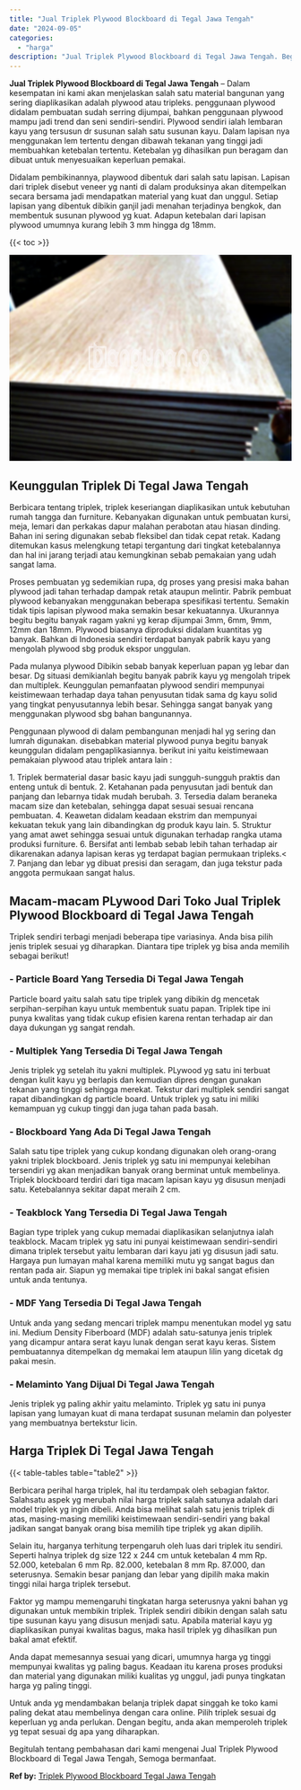 ```yaml
---
title: "Jual Triplek Plywood Blockboard di Tegal Jawa Tengah"
date: "2024-09-05"
categories: 
  - "harga"
description: "Jual Triplek Plywood Blockboard di Tegal Jawa Tengah. Begitulah tentang pembahasan dari kami mengenai Jual Triplek Plywood Blockboard di Tegal Jawa Tengah, S..."
---
```


**Jual Triplek Plywood Blockboard di Tegal Jawa Tengah** – Dalam kesempatan ini kami akan menjelaskan salah satu material bangunan yang sering diaplikasikan adalah plywood atau tripleks. penggunaan plywood didalam pembuatan sudah serring dijumpai, bahkan penggunaan plywood mampu jadi trend dan seni sendiri-sendiri. Plywood sendiri ialah lembaran kayu yang tersusun dr susunan salah satu susunan kayu. Dalam lapisan nya menggunakan lem tertentu dengan dibawah tekanan yang tinggi jadi membuahkan ketebalan tertentu. Ketebalan yg dihasilkan pun beragam dan dibuat untuk menyesuaikan keperluan pemakai.

Didalam pembikinannya, playwood dibentuk dari salah satu lapisan. Lapisan dari triplek disebut veneer yg nanti di dalam produksinya akan ditempelkan secara bersama jadi mendapatkan material yang kuat dan unggul. Setiap lapisan yang dibentuk dibikin ganjil jadi menahan terjadinya bengkok, dan membentuk susunan plywood yg kuat. Adapun ketebalan dari lapisan plywood umumnya kurang lebih 3 mm hingga dg 18mm.

{{< toc >}}

![Jual Triplek Plywood Blockboard di Tegal Jawa Tengah](/images/jual-triplek-murah-16.png)

## Keunggulan Triplek Di Tegal Jawa Tengah

Berbicara tentang triplek, triplek keseriangan diaplikasikan untuk kebutuhan rumah tangga dan furniture. Kebanyakan digunakan untuk pembuatan kursi, meja, lemari dan perkakas dapur malahan perabotan atau hiasan dinding. Bahan ini sering digunakan sebab fleksibel dan tidak cepat retak. Kadang ditemukan kasus melengkung tetapi tergantung dari tingkat ketebalannya dan hal ini jarang terjadi atau kemungkinan sebab pemakaian yang udah sangat lama.

Proses pembuatan yg sedemikian rupa, dg proses yang presisi maka bahan plywood jadi tahan terhadap dampak retak ataupun melintir. Pabrik pembuat plywood kebanyakan menggunakan beberapa spesifikasi tertentu. Semakin tidak tipis lapisan plywood maka semakin besar kekuatannya. Ukurannya begitu begitu banyak ragam yakni yg kerap dijumpai 3mm, 6mm, 9mm, 12mm dan 18mm. Plywood biasanya diproduksi didalam kuantitas yg banyak. Bahkan di Indonesia sendiri terdapat banyak pabrik kayu yang mengolah plywood sbg produk ekspor unggulan.

Pada mulanya plywood Dibikin sebab banyak keperluan papan yg lebar dan besar. Dg situasi demikianlah begitu banyak pabrik kayu yg mengolah tripek dan multiplek. Keunggulan pemanfaatan plywood sendiri mempunyai keistimewaan terhadap daya tahan penyusutan tidak sama dg kayu solid yang tingkat penyusutannya lebih besar. Sehingga sangat banyak yang menggunakan plywood sbg bahan bangunannya.

Penggunaan plywood di dalam pembangunan menjadi hal yg sering dan lumrah digunakan. disebabkan material plywood punya begitu banyak keunggulan didalam pengaplikasiannya. berikut ini yaitu keistimewaan pemakaian plywood atau triplek antara lain :

1\. Triplek bermaterial dasar basic kayu jadi sungguh-sungguh praktis dan enteng untuk di bentuk. 2. Ketahanan pada penyusutan jadi bentuk dan panjang dan lebarnya tidak mudah berubah. 3. Tersedia dalam beraneka macam size dan ketebalan, sehingga dapat sesuai sesuai rencana pembuatan. 4. Keawetan didalam keadaan ekstrim dan mempunyai kekuatan tekuk yang lain dibandingkan dg produk kayu lain. 5. Struktur yang amat awet sehingga sesuai untuk digunakan terhadap rangka utama produksi furniture. 6. Bersifat anti lembab sebab lebih tahan terhadap air dikarenakan adanya lapisan keras yg terdapat bagian permukaan tripleks.< 7. Panjang dan lebar yg dibuat presisi dan seragam, dan juga tekstur pada anggota permukaan sangat halus.

## Macam-macam PLywood Dari Toko Jual Triplek Plywood Blockboard di Tegal Jawa Tengah

Triplek sendiri terbagi menjadi beberapa tipe variasinya. Anda bisa pilih jenis triplek sesuai yg diharapkan. Diantara tipe triplek yg bisa anda memilih sebagai berikut!

### \- Particle Board Yang Tersedia Di Tegal Jawa Tengah

Particle board yaitu salah satu tipe triplek yang dibikin dg mencetak serpihan-serpihan kayu untuk membentuk suatu papan. Triplek tipe ini punya kwalitas yang tidak cukup efisien karena rentan terhadap air dan daya dukungan yg sangat rendah.

### \- Multiplek Yang Tersedia Di Tegal Jawa Tengah

Jenis triplek yg setelah itu yakni multiplek. PLywood yg satu ini terbuat dengan kulit kayu yg berlapis dan kemudian dipres dengan gunakan tekanan yang tinggi sehingga merekat. Tekstur dari multiplek sendiri sangat rapat dibandingkan dg particle board. Untuk triplek yg satu ini miliki kemampuan yg cukup tinggi dan juga tahan pada basah.

### \- Blockboard Yang Ada Di Tegal Jawa Tengah

Salah satu tipe triplek yang cukup kondang digunakan oleh orang-orang yakni triplek blockboard. Jenis triplek yg satu ini mempunyai kelebihan tersendiri yg akan menjadikan banyak orang berminat untuk membelinya. Triplek blockboard terdiri dari tiga macam lapisan kayu yg disusun menjadi satu. Ketebalannya sekitar dapat meraih 2 cm.

### \- Teakblock Yang Tersedia Di Tegal Jawa Tengah

Bagian type triplek yang cukup memadai diaplikasikan selanjutnya ialah teakblock. Macam triplek yg satu ini punyai keistimewaan sendiri-sendiri dimana triplek tersebut yaitu lembaran dari kayu jati yg disusun jadi satu. Hargaya pun lumayan mahal karena memiliki mutu yg sangat bagus dan rentan pada air. Siapun yg memakai tipe triplek ini bakal sangat efisien untuk anda tentunya.

### \- MDF Yang Tersedia Di Tegal Jawa Tengah

Untuk anda yang sedang mencari triplek mampu menentukan model yg satu ini. Medium Density Fiberboard (MDF) adalah satu-satunya jenis triplek yang dicampur antara serat kayu lunak dengan serat kayu keras. Sistem pembuatannya ditempelkan dg memakai lem ataupun lilin yang dicetak dg pakai mesin.

### \- Melaminto Yang Dijual Di Tegal Jawa Tengah

Jenis triplek yg paling akhir yaitu melaminto. Triplek yg satu ini punya lapisan yang lumayan kuat di mana terdapat susunan melamin dan polyester yang membuatnya bertekstur licin.

## Harga Triplek Di Tegal Jawa Tengah

{{< table-tables table="table2" >}}

Berbicara perihal harga triplek, hal itu terdampak oleh sebagian faktor. Salahsatu aspek yg merubah nilai harga triplek salah satunya adalah dari model triplek yg ingin dibeli. Anda bisa melihat salah satu jenis triplek di atas, masing-masing memiliki keistimewaan sendiri-sendiri yang bakal jadikan sangat banyak orang bisa memilih tipe triplek yg akan dipilih.

Selain itu, harganya terhitung terpengaruh oleh luas dari triplek itu sendiri. Seperti halnya triplek dg size 122 x 244 cm untuk ketebalan 4 mm Rp. 52.000, ketebalan 6 mm Rp. 82.000, ketebalan 8 mm Rp. 87.000, dan seterusnya. Semakin besar panjang dan lebar yang dipilih maka makin tinggi nilai harga triplek tersebut.

Faktor yg mampu memengaruhi tingkatan harga seterusnya yakni bahan yg digunakan untuk membikin triplek. Triplek sendiri dibikin dengan salah satu tipe susunan kayu yang disusun menjadi satu. Apabila material kayu yg diaplikasikan punyai kwalitas bagus, maka hasil triplek yg dihasilkan pun bakal amat efektif.

Anda dapat memesannya sesuai yang dicari, umumnya harga yg tinggi mempunyai kwalitas yg paling bagus. Keadaan itu karena proses produksi dan material yang digunakan miliki kualitas yg unggul, jadi punya tingkatan harga yg paling tinggi.

Untuk anda yg mendambakan belanja triplek dapat singgah ke toko kami paling dekat atau membelinya dengan cara online. Pilih triplek sesuai dg keperluan yg anda perlukan. Dengan begitu, anda akan memperoleh triplek yg tepat sesuai dg apa yang diharapkan.

Begitulah tentang pembahasan dari kami mengenai Jual Triplek Plywood Blockboard di Tegal Jawa Tengah, Semoga bermanfaat.

**Ref by:** [Triplek Plywood Blockboard Tegal Jawa Tengah](https://id.wikipedia.org/wiki/Triplek)
